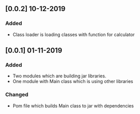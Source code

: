 ## [0.0.2] 10-12-2019
### Added
- Class loader is loading classes with function for calculator

## [0.0.1] 01-11-2019
### Added
- Two modules which are building jar libraries.
- One module with Main class which is using other libraries
### Changed
- Pom file which builds Main class to jar with dependencies

